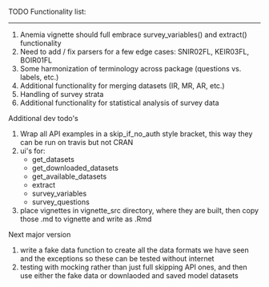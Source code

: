 TODO Functionality list:

---

1. Anemia vignette should full embrace survey_variables() and extract() functionality
2. Need to add / fix parsers for a few edge cases: SNIR02FL, KEIR03FL, BOIR01FL
3. Some harmonization of terminology across package (questions vs. labels, etc.)
4. Additional functionality for merging datasets (IR, MR, AR, etc.)
5. Handling of survey strata
6. Additional functionality for statistical analysis of survey data

Additional dev todo's

1. Wrap all API examples in a skip_if_no_auth style bracket, this way they can be run on travis but not CRAN
2. ui's for:
    - get_datasets
    - get_downloaded_datasets
    - get_available_datasets
    - extract
    - survey_variables
    - survey_questions
3. place vignettes in vignette_src directory, where they are built, then copy those .md to vignette and write as .Rmd

Next major version

1. write a fake data function to create all the data formats we have seen and the exceptions so these can be tested without internet
2. testing with mocking rather than just full skipping API ones, and then use either the fake data or downlaoded and saved model datasets
